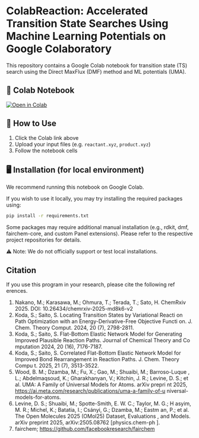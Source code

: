 # ColabReaction: Accelerated Transition State Searches Using Machine Learning Potentials on Google Colaboratory 

This repository contains a Google Colab notebook for transition state (TS) search using the Direct MaxFlux (DMF) method and ML potentials (UMA).

## 📘 Colab Notebook

[![Open in Colab](https://colab.research.google.com/assets/colab-badge.svg)](https://colab.research.google.com/github/BILAB/ColabReaction/blob/main/ColabReaction.ipynb)

## 📂 How to Use

1. Click the Colab link above
2. Upload your input files (e.g. `reactant.xyz`, `product.xyz`)
3. Follow the notebook cells

## 🖥️ Installation (for local environment)

We recommend running this notebook on Google Colab.

If you wish to use it locally, you may try installing the required packages using:

```bash
pip install -r requirements.txt
```

Some packages may require additional manual installation (e.g., rdkit, dmf, fairchem-core, and custom Panel extensions).
Please refer to the respective project repositories for details.

⚠️ Note: We do not officially support or test local installations.

## Citation

If you use this program in your research, please cite the following ref
erences.

1. Nakano, M.; Karasawa, M.; Ohmura, T.; Terada, T.; Sato, H. ChemRxiv
   2025. DOI: 10.26434/chemrxiv-2025-md8k6-v2
2. Koda, S.; Saito, S. Locating Transition States by Variational Reacti
   on Path Optimization with an Energy-Derivative-Free Objective Functi
   on. J. Chem. Theory Comput. 2024, 20 (7), 2798-2811.
3. Koda, S.; Saito, S. Flat-Bottom Elastic Network Model for Generating
   Improved Plausible Reaction Paths. Journal of Chemical Theory and Co
   mputation 2024, 20 (16), 7176-7187.
4. Koda, S.; Saito, S. Correlated Flat-Bottom Elastic Network Model for
   Improved Bond Rearrangement in Reaction Paths. J. Chem. Theory Compu
   t. 2025, 21 (7), 3513-3522.
5. Wood, B. M.; Dzamba, M.; Fu, X.; Gao, M.; Shuaibi, M.; Barroso-Luque
   , L.; Abdelmaqsoud, K.; Gharakhanyan, V.; Kitchin, J. R.; Levine, D.
   S.; et al. UMA: A Family of Universal Models for Atoms. arXiv prepri
   nt 2025, https://ai.meta.com/research/publications/uma-a-family-of-u
   niversal-models-for-atoms.
6. Levine, D. S.; Shuaibi, M.; Spotte-Smith, E. W. C.; Taylor, M. G.; H
   asyim, M. R.; Michel, K.; Batatia, I.; Csányi, G.; Dzamba, M.; Eastm
   an, P.; et al. The Open Molecules 2025 (OMol25) Dataset, Evaluations
   , and Models. arXiv preprint 2025, arXiv:2505.08762 [physics.chem-ph
   ].
7. fairchem; https://github.com/facebookresearch/fairchem

